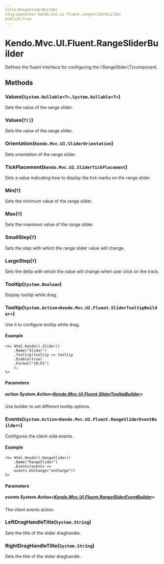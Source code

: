 ```yaml
---
title:RangeSliderBuilder
slug:aspnetmvc-kendo.mvc.ui.fluent.rangesliderbuilder
publish:true
---
```


# Kendo.Mvc.UI.Fluent.RangeSliderBuilder
Defines the fluent interface for configuring the !:RangeSlider{T}component.



## Methods

### Values(`System.Nullable<T>,System.Nullable<T>`)
Sets the value of the range slider.





### Values(`T[]`)
Sets the value of the range slider.





### Orientation(`Kendo.Mvc.UI.SliderOrientation`)
Sets orientation of the range slider.





### TickPlacement(`Kendo.Mvc.UI.SliderTickPlacement`)
Sets a value indicating how to display the tick marks on the range slider.





### Min(`T`)
Sets the minimum value of the range slider.





### Max(`T`)
Sets the maximum value of the range slider.





### SmallStep(`T`)
Sets the step with which the range slider value will change.





### LargeStep(`T`)
Sets the delta with which the value will change when user click on the track.





### Tooltip(`System.Boolean`)
Display tooltip while drag.





### Tooltip(`System.Action<Kendo.Mvc.UI.Fluent.SliderTooltipBuilder>`)
Use it to configure tooltip while drag.


#### Example

    <%= Html.Kendo().Slider()
        .Name("Slider")
        .Tooltip(tooltip => tooltip
        .Enable(true)
        .Format("{0:P}")
        );
    %>
        


#### Parameters

##### action System.Action<[Kendo.Mvc.UI.Fluent.SliderTooltipBuilder](/api/wrappers/aspnet-mvc/Kendo.Mvc.UI.Fluent/SliderTooltipBuilder)>
Use builder to set different tooltip options.




### Events(`System.Action<Kendo.Mvc.UI.Fluent.RangeSliderEventBuilder>`)
Configures the client-side events.


#### Example

    <%= Html.Kendo().RangeSlider()
        .Name("RangeSlider")
        .Events(events =>
        events.OnChange("onChange"))
    %>
        


#### Parameters

##### events System.Action<[Kendo.Mvc.UI.Fluent.RangeSliderEventBuilder](/api/wrappers/aspnet-mvc/Kendo.Mvc.UI.Fluent/RangeSliderEventBuilder)>
The client events action.




### LeftDragHandleTitle(`System.String`)
Sets the title of the slider draghandle.





### RightDragHandleTitle(`System.String`)
Sets the title of the slider draghandle.






